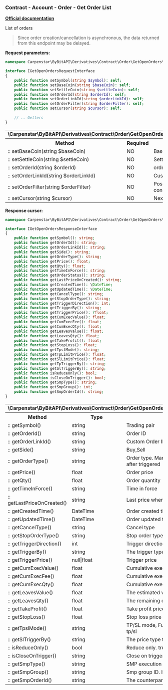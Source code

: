 ### Contract - Account - Order - Get Order List
<b>[Official documentation](https://bybit-exchange.github.io/docs/derivatives/contract/order-list)</b>
<p>List of orders</p>

> Since order creation/cancellation is asynchronous, the data returned from this endpoint may be delayed.

<p><b>Request parameters:</b></p>

```php
namespace Carpenstar\ByBitAPI\Derivatives\Contract\Order\GetOpenOrders\Interfaces;

interface IGetOpenOrdersRequestInterface
{
    public function setSymbol(string $symbol): self;
    public function setBaseCoin(string $baseCoin): self;
    public function setSettleCoin(string $settleCoin): self;
    public function setOrderId(string $orderId): self;
    public function setOrderLinkId(string $orderLinkId): self;
    public function setOrderFilter(string $orderFilter): self;
    public function setCursor(string $cursor): self;
    
    // .. Getters
}
```

<table style="width: 100%">
  <tr>
    <td colspan="3" style="text-align: left">
      <b>\Carpenstar\ByBitAPI\Derivatives\Contract\Order\GetOpenOrders\Interfaces\IGetOpenOrdersRequestInterface</b>
    </td>
  </tr>
  <tr>
    <th style="width: 45%; text-align: center">Method</th>
    <th style="width: 5%; text-align: center">Required</th>
    <th style="width: 50%; text-align: center">Description</th>
  </tr>
  <tr>
    <td>:: setBaseCoin(string $baseCoin)</td>
    <td>NO</td>
    <td> Base coin </td>
  </tr>
  <tr>
    <td>:: setSettleCoin(string $settleCoin)</td>
    <td>NO</td>
    <td>Settle coin</td>
  </tr>
  <tr>
    <td>:: setOrderId(string $orderId)</td>
    <td>NO</td>
    <td>order ID</td>
  </tr>
  <tr>
    <td>:: setOrderLinkId(string $orderLinkId)</td>
    <td>NO</td>
    <td>Custom order ID</td>
  </tr>
  <tr>
    <td>:: setOrderFilter(string $orderFilter)</td>
    <td>NO</td>
    <td>Possible values: <b>Order</b>: active order, <b>StopOrder</b>: conditional order</td>
  </tr>
  <tr>
    <td>:: setCursor(string $cursor)</td>
    <td>NO</td>
    <td>Next page cursor</td>
  </tr>
</table>

<p><b>Response cursor:</b></p>

```php
namespace Carpenstar\ByBitAPI\Derivatives\Contract\Order\GetOpenOrders\Interfaces;

interface IGetOpenOrdersResponseInterface
{
    public function getSymbol(): string;
    public function getOrderId(): string;
    public function getOrderLinkId(): string;
    public function getSide(): string;
    public function getOrderType(): string;
    public function getPrice(): float;
    public function getQty(): float;
    public function getTimeInForce(): string;
    public function getOrderStatus(): string;
    public function getLastPriceOnCreated(): string;
    public function getCreatedTime(): \DateTime;
    public function getUpdatedTime(): \DateTime;
    public function getCancelType(): string;
    public function getStopOrderType(): string;
    public function getTriggerDirection(): int;
    public function getTriggerBy(): string;
    public function getTriggerPrice(): ?float;
    public function getCumExecValue(): float;
    public function getCumExecFee(): float;
    public function getCumExecQty(): float;
    public function getLeavesValue(): float;
    public function getLeavesQty(): float;
    public function getTakeProfit(): float;
    public function getStopLoss(): float;
    public function getTpslMode(): string;
    public function getTpLimitPrice(): float;
    public function getSlLimitPrice(): float;
    public function getTpTriggerBy(): string;
    public function getSlTriggerBy(): string;
    public function isReduceOnly(): bool;
    public function isCloseOnTrigger(): bool;
    public function getSmpType(): string;
    public function getSmpGroup(): int;
    public function getSmpOrderId(): string;
}
```
<table style="width: 100%">
  <tr>
    <td colspan="3">
      <b>\Carpenstar\ByBitAPI\Derivatives\Contract\Order\GetOpenOrders\Interfaces\IGetOpenOrdersResponseInterface</b>
    </td>
  </tr>
  <tr>
    <th style="width: 20%; text-align: center">Method</th>
    <th style="width: 20%; text-align: center">Type</th>
    <th style="width: 60%; text-align: center">Description</th>
  </tr>
  <tr>
    <td>:: getSymbol()</td>
    <td>string</td>
    <td>Trading pair</td>
  </tr>
  <tr>
    <td>:: getOrderId()</td>
    <td>string</td>
    <td>Order ID</td>
  </tr>
  <tr>
    <td>:: getOrderLinkId()</td>
    <td>string</td>
    <td>Custom Order ID</td>
  </tr>
  <tr>
    <td>:: getSide()</td>
    <td>string</td>
    <td>
        Buy,Sell
    </td>
  </tr>
  <tr>
    <td>:: getOrderType()</td>
    <td>string</td>
    <td>
        Order type. Market,Limit. For TP/SL order, it means the order type after triggered
    </td>
  </tr>
  <tr>
    <td>:: getPrice()</td>
    <td>float</td>
    <td>
        Order price
    </td>
  </tr>
  <tr>
    <td>:: getQty()</td>
    <td>float</td>
    <td>
        Order quantity
    </td>
  </tr>
  <tr>
    <td>:: getTimeInForce()</td>
    <td>string</td>
    <td>
        Time in force
    </td>
  </tr>
  <tr>
    <td>:: getLastPriceOnCreated()</td>
    <td>string</td>
    <td>
        Last price when place the order
    </td>
  </tr>
  <tr>
    <td>:: getCreatedTime()</td>
    <td>DateTime</td>
    <td>
        Order created timestamp (ms)
    </td>
  </tr>
  <tr>
    <td>:: getUpdatedTime()</td>
    <td>DateTime</td>
    <td>
        Order updated timestamp (ms)
    </td>
  </tr>
  <tr>
    <td>:: getCancelType()</td>
    <td>string</td>
    <td>
        Cancel type
    </td>
  </tr>
  <tr>
    <td>:: getStopOrderType()</td>
    <td>string</td>
    <td>
        Stop order type
    </td>
  </tr>
  <tr>
    <td>:: getTriggerDirection()</td>
    <td>int</td>
    <td>
        Trigger direction. 1: rise, 2: fall
    </td>
  </tr>
  <tr>
    <td>:: getTriggerBy()</td>
    <td>string</td>
    <td>
        The trigger type of trigger price
    </td>
  </tr>
  <tr>
    <td>:: getTriggerPrice()</td>
    <td>null|float</td>
    <td>
        Trigger price
    </td>
  </tr>
  <tr>
    <td>:: getCumExecValue()</td>
    <td>float</td>
    <td>
        Cumulative executed order value
    </td>
  </tr>
  <tr>
    <td>:: getCumExecFee()</td>
    <td>float</td>
    <td>
        Cumulative executed trading fee
    </td>
  </tr>
  <tr>
    <td>:: getCumExecQty()</td>
    <td>float</td>
    <td>
        Cumulative executed order qty
    </td>
  </tr>
  <tr>
    <td>:: getLeavesValue()</td>
    <td>float</td>
    <td>
        The estimated value not executed
    </td>
  </tr>
  <tr>
    <td>:: getLeavesQty()</td>
    <td>float</td>
    <td>
        The remaining qty not executed
    </td>
  </tr>
  <tr>
    <td>:: getTakeProfit()</td>
    <td>float</td>
    <td>
        Take profit price
    </td>
  </tr>
  <tr>
    <td>:: getStopLoss()</td>
    <td>float</td>
    <td>
        Stop loss price
    </td>
  </tr>
  <tr>
    <td>:: getTpslMode()</td>
    <td>string</td>
    <td>
        TP/SL mode, Full: entire position for TP/SL. Partial: partial position tp/sl
    </td>
  </tr>
  <tr>
    <td>:: getSlTriggerBy()</td>
    <td>string</td>
    <td>
        The price type to trigger stop loss
    </td>
  </tr>
  <tr>
    <td>:: isReduceOnly()</td>
    <td>bool</td>
    <td>
        Reduce only. true means reduce position size
    </td>
  </tr>
  <tr>
    <td>:: isCloseOnTrigger()</td>
    <td>string</td>
    <td>
        Close on trigger
    </td>
  </tr>
  <tr>
    <td>:: getSmpType()</td>
    <td>string</td>
    <td>
        SMP execution type
    </td>
  </tr>
  <tr>
    <td>:: getSmpGroup()</td>
    <td>string</td>
    <td>
        Smp group ID. If the uid has no group, it is 0 by default
    </td>
  </tr>
  <tr>
    <td>:: getSmpOrderId()</td>
    <td>string</td>
    <td>
        The counterparty's orderID which triggers this SMP execution
    </td>
  </tr>
</table>

